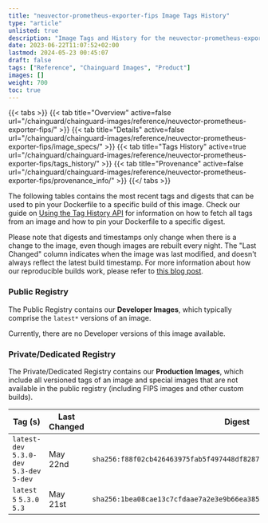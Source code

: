 ```yaml
---
title: "neuvector-prometheus-exporter-fips Image Tags History"
type: "article"
unlisted: true
description: "Image Tags and History for the neuvector-prometheus-exporter-fips Chainguard Image"
date: 2023-06-22T11:07:52+02:00
lastmod: 2024-05-23 00:45:07
draft: false
tags: ["Reference", "Chainguard Images", "Product"]
images: []
weight: 700
toc: true
---
```


{{< tabs >}}
{{< tab title="Overview" active=false url="/chainguard/chainguard-images/reference/neuvector-prometheus-exporter-fips/" >}}
{{< tab title="Details" active=false url="/chainguard/chainguard-images/reference/neuvector-prometheus-exporter-fips/image_specs/" >}}
{{< tab title="Tags History" active=true url="/chainguard/chainguard-images/reference/neuvector-prometheus-exporter-fips/tags_history/" >}}
{{< tab title="Provenance" active=false url="/chainguard/chainguard-images/reference/neuvector-prometheus-exporter-fips/provenance_info/" >}}
{{</ tabs >}}

The following tables contains the most recent tags and digests that can be used to pin your Dockerfile to a specific build of this image. Check our guide on [Using the Tag History API](/chainguard/chainguard-images/using-the-tag-history-api/) for information on how to fetch all tags from an image and how to pin your Dockerfile to a specific digest.

Please note that digests and timestamps only change when there is a change to the image, even though images are rebuilt every night. The "Last Changed" column indicates when the image was last modified, and doesn't always reflect the latest build timestamp. For more information about how our reproducible builds work, please refer to [this blog post](https://www.chainguard.dev/unchained/reproducing-chainguards-reproducible-image-builds).

### Public Registry
The Public Registry contains our **Developer Images**, which typically comprise the `latest*` versions of an image.

Currently, there are no Developer versions of this image available.

### Private/Dedicated Registry
The Private/Dedicated Registry contains our **Production Images**, which include all versioned tags of an image and special images that are not available in the public registry (including FIPS images and other custom builds).

| Tag (s)                                     | Last Changed | Digest                                                                    |
|---------------------------------------------|--------------|---------------------------------------------------------------------------|
|  `latest-dev` `5.3.0-dev` `5.3-dev` `5-dev` | May 22nd     | `sha256:f88f02cb426463975fab5f497448df8287e7abec1fb3e77eb9c10c877239b871` |
|  `latest` `5` `5.3.0` `5.3`                 | May 21st     | `sha256:1bea08cae13c7cfdaae7a2e3e9b66ea38563ece0bbcf5b4a95ff4bf1a0bb875b` |

